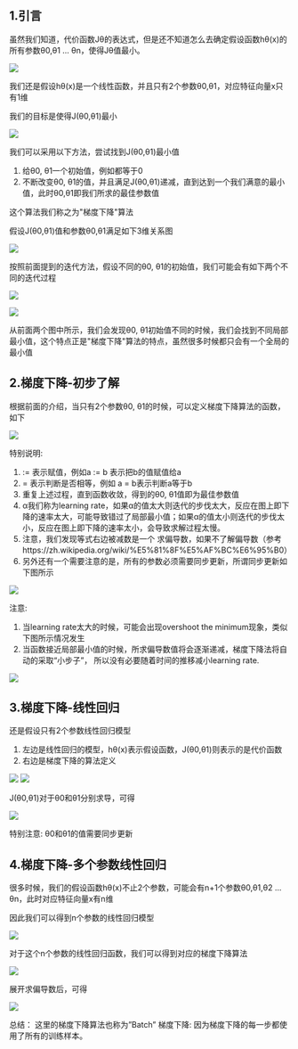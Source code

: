 ## 1.引言
虽然我们知道，代价函数Jθ的表达式，但是还不知道怎么去确定假设函数hθ(x)的所有参数θ0,θ1 ... θn，使得Jθ值最小。

![](https://camo.githubusercontent.com/9b486198032d4371e83f37c39d0dbec6e12013dd/687474703a2f2f73747564656e7464656e672e6769746875622e696f2f696d616765732f6d6c2f31322e706e67)

我们还是假设hθ(x)是一个线性函数，并且只有2个参数θ0,θ1，对应特征向量x只有1维

我们的目标是使得J(θ0,θ1)最小

![](https://camo.githubusercontent.com/4c2a7fe0450db5a543dfebeb6194606e3bd78251/687474703a2f2f73747564656e7464656e672e6769746875622e696f2f696d616765732f6d6c2f312e706e67)

我们可以采用以下方法，尝试找到J(θ0,θ1)最小值

1. 给θ0, θ1一个初始值，例如都等于0
2. 不断改变θ0, θ1的值，并且满足J(θ0,θ1)递减，直到达到一个我们满意的最小值，此时θ0,θ1即我们所求的最佳参数值

这个算法我们称之为"梯度下降"算法

假设J(θ0,θ1)值和参数θ0,θ1满足如下3维关系图

![](http://studentdeng.github.io/images/ml/10.png)

按照前面提到的迭代方法，假设不同的θ0, θ1的初始值，我们可能会有如下两个不同的迭代过程

![](http://52opencourse.com/?qa=blob&qa_blobid=17796887071118187401)

![](http://studentdeng.github.io/images/ml/14.png)

从前面两个图中所示，我们会发现θ0, θ1初始值不同的时候，我们会找到不同局部最小值，这个特点正是"梯度下降"算法的特点，虽然很多时候都只会有一个全局的最小值

## 2.梯度下降-初步了解
根据前面的介绍，当只有2个参数θ0, θ1的时候，可以定义梯度下降算法的函数，如下

![](http://studentdeng.github.io/images/ml/5.png)

特别说明:

1. := 表示赋值，例如a := b 表示把b的值赋值给a
2. = 表示判断是否相等，例如 a = b表示判断a等于b
3. 重复上述过程，直到函数收敛，得到的θ0, θ1值即为最佳参数值
4. α我们称为learning rate，如果α的值太大则迭代的步伐太大，反应在图上即下降的速率太大，可能导致错过了局部最小值；如果α的值太小则迭代的步伐太小，反应在图上即下降的速率太小，会导致求解过程太慢。
5. 注意，我们发现等式右边被减数是一个 求偏导数，如果不了解偏导数（参考https://zh.wikipedia.org/wiki/%E5%81%8F%E5%AF%BC%E6%95%B0）
6. 另外还有一个需要注意的是，所有的参数必须需要同步更新，所谓同步更新如下图所示

![](http://studentdeng.github.io/images/ml/11.png)

注意: 

1. 当learning rate太大的时候，可能会出现overshoot the minimum现象，类似下图所示情况发生
2. 当函数接近局部最小值的时候，所求偏导数值将会逐渐递减，梯度下降法将自动的采取“小步子”， 所以没有必要随着时间的推移减小learning rate.

![](http://img.my.csdn.net/uploads/201209/06/1346902300_4179.png)

## 3.梯度下降-线性回归
还是假设只有2个参数线性回归模型

1. 左边是线性回归的模型，hθ(x)表示假设函数，J(θ0,θ1)则表示的是代价函数
2. 右边是梯度下降的算法定义

![](http://52opencourse.com/?qa=blob&qa_blobid=9453514901512885273)
![](http://52opencourse.com/?qa=blob&qa_blobid=1147990197831711062)
 
J(θ0,θ1)对于θ0和θ1分别求导，可得

![](http://studentdeng.github.io/images/ml/15.png)

特别注意: θ0和θ1的值需要同步更新

## 4.梯度下降-多个参数线性回归
很多时候，我们的假设函数hθ(x)不止2个参数，可能会有n+1个参数θ0,θ1,θ2 ... θn，此时对应特征向量x有n维

因此我们可以得到n个参数的线性回归模型

![](http://studentdeng.github.io/images/ml/4.png)

对于这个n个参数的线性回归函数，我们可以得到对应的梯度下降算法

![](http://studentdeng.github.io/images/ml/19.png)

展开求偏导数后，可得

![](http://studentdeng.github.io/images/ml/17.png)

总结： 这里的梯度下降算法也称为”Batch” 梯度下降: 因为梯度下降的每一步都使用了所有的训练样本。

